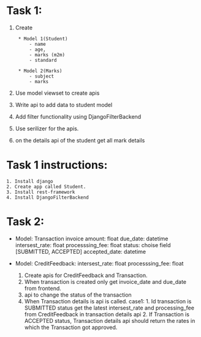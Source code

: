 # Task 1:
1. Create 

        * Model 1(Student)
            - name
            - age,
            - marks (m2m)
            - standard

        * Model 2(Marks)
            - subject
            - marks
2. Use model viewset to create apis
3. Write api to add data to student model
4. Add filter functionality using DjangoFilterBackend
5. Use serilizer for the apis.
6. on the details api of the student get all mark details


# Task 1 instructions:
    1. Install django
    2. Create app called Student.
    3. Install rest-framework
    4. Install DjangoFilterBackend


# Task 2:
* Model: Transaction 
       invoice amount: float 
       due_date: datetime
       intersest_rate: float 
       processsing_fee: float
       status: choise field [SUBMITTED, ACCEPTED]
       accepted_date: datetime


* Model: CreditFeedback:
    intersest_rate: float 
    processsing_fee: float 


  1. Create apis for CreditFeedback and Transaction.
  2. When transaction is created only get invoice_date and due_date from frontend.
  3. api to change the status of the transaction
  3. When Transaction details is api is called.
      case1:
            1. Id transaction is SUBMITTED status get the latest intersest_rate and processing_fee 
               from CreditFeedback in transaction details api
            2. If Transaction is ACCEPTED status, Transaction details
                api should return the rates in which the Transaction got approved.
